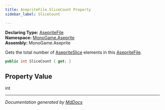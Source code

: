 ```yaml
---
title: AsepriteFile.SliceCount Property
sidebar_label: SliceCount

---
```


**Declaring Type:** [AsepriteFile](../)  
**Namespace:** [MonoGame.Aseprite](../../)  
**Assembly:** MonoGame.Aseprite

Gets the total number of [AsepriteSlice](../../AsepriteTypes/AsepriteSlice/) elements in this [AsepriteFile](../).

```csharp
public int SliceCount { get; }
```

## Property Value

int

___

*Documentation generated by [MdDocs](https://github.com/ap0llo/mddocs)*
